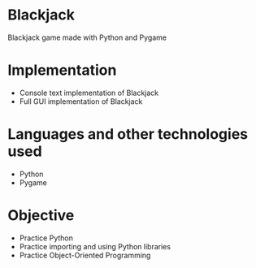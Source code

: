 # Blackjack
Blackjack game made with Python and Pygame
# Implementation
- Console text implementation of Blackjack
- Full GUI implementation of Blackjack
# Languages and other technologies used
- Python
- Pygame
# Objective
- Practice Python
- Practice importing and using Python libraries
- Practice Object-Oriented Programming
